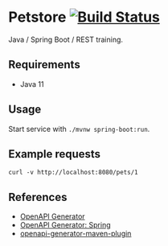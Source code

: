 # Petstore [![Build Status](https://travis-ci.com/mplanchant/petstore.svg?branch=master)](https://travis-ci.com/mplanchant/petstore)

Java / Spring Boot / REST training.

## Requirements

* Java 11

## Usage

Start service with `./mvnw spring-boot:run`.

## Example requests

```
curl -v http://localhost:8080/pets/1
```

## References

* [OpenAPI Generator](https://openapi-generator.tech/)
* [OpenAPI Generator: Spring](https://openapi-generator.tech/docs/generators/spring)
* [openapi-generator-maven-plugin](https://github.com/OpenAPITools/openapi-generator/tree/master/modules/openapi-generator-maven-plugin)